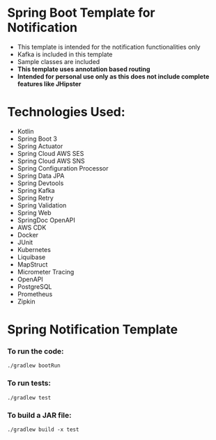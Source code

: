 # Spring Boot Template for Notification

- This template is intended for the notification functionalities only
- Kafka is included in this template
- Sample classes are included
- **This template uses annotation based routing**
- **Intended for personal use only as this does not include complete features like JHipster**

# Technologies Used:

- Kotlin
- Spring Boot 3
- Spring Actuator
- Spring Cloud AWS SES
- Spring Cloud AWS SNS
- Spring Configuration Processor
- Spring Data JPA
- Spring Devtools
- Spring Kafka
- Spring Retry
- Spring Validation
- Spring Web
- SpringDoc OpenAPI
- AWS CDK
- Docker
- JUnit
- Kubernetes
- Liquibase
- MapStruct
- Micrometer Tracing
- OpenAPI
- PostgreSQL
- Prometheus
- Zipkin

# Spring Notification Template

### To run the code:

`./gradlew bootRun`

### To run tests:

`./gradlew test`

### To build a JAR file:

`./gradlew build -x test`
